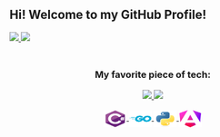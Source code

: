 
## Hi! Welcome to my GitHub Profile!
<!--
**MarceloCFerraz/MarceloCFerraz** is a ✨ _special_ ✨ repository because its `README.md` (this file) appears on your GitHub profile.

Here are some ideas to get you started:


- 🔭 I’m currently working on Nagem
- 🤔 I’m looking for help with ...
- 😄 Pronouns: ...
- ⚡ Fun fact: ...
- 💬 Ask me about ...


<div>
  <p>
    - 🧠 I’m currently developing a personal project with: <b>Angular 14, ASP.NET Core 6 and MySQL 8</b>
  </p>
  <p>
    - 🔭 I’m looking for an opportunity as a Fullstack Web Dev
  </p>
  <p>
    - 📫 Here's how you can reach me 👇🏻
  </p>
</div>
 
-->
<div> 
  <a 
     href="https://linkedin.com/in/marcelo-c-ferraz/" 
     target="_blank">
    <img src="https://img.shields.io/badge/-LinkedIn-%230077B5?style=for-the-badge&logo=linkedin&logoColor=white" target="_blank">
  </a> 
  <a 
     href = "mailto:carvalhoferrazmarcelo@gmail.com">
    <img src="https://img.shields.io/badge/-Gmail-%23333?style=for-the-badge&logo=gmail&logoColor=white" target="_blank">
  </a>
 
</div>

  <br>
  
  
  ##
  
<div align="center" style="display: inline_block">
  <h3> 
    My favorite piece of tech:
  </h3>
<div align="center">
  <a href="https://github.com/MarceloCFerraz">
    
  <img height="180em" src="https://github-readme-stats.vercel.app/api/top-langs/?username=MarceloCFerraz&layout=compact&langs_count=7&theme=codeSTACKr"/>
    
  <img height="180em" src="https://github-readme-stats.vercel.app/api?username=MarceloCFerraz&show_icons=true&theme=codeSTACKr&include_all_commits=true&count_private=true"/>
</div>
  <br>
  <a href="https://github.com/MarceloCFerraz">
    <img align="center" alt="Marcelo-Csharp" height="30" width="40" src="https://raw.githubusercontent.com/devicons/devicon/master/icons/csharp/csharp-original.svg">
    <img align="center" alt="Marcelo-DotNet" height="30" width="40" src="https://raw.githubusercontent.com/devicons/devicon/master/icons/go/go-original-wordmark.svg">
    <img align="center" alt="Marcelo-Python" height="30" width="40" src="https://raw.githubusercontent.com/devicons/devicon/master/icons/python/python-original.svg">
    <img align="center" alt="Marcelo-Angular" height="30" width="40" src="https://raw.githubusercontent.com/devicons/devicon/master/icons/angular/angular-original.svg">
  </a>
  
</div>
